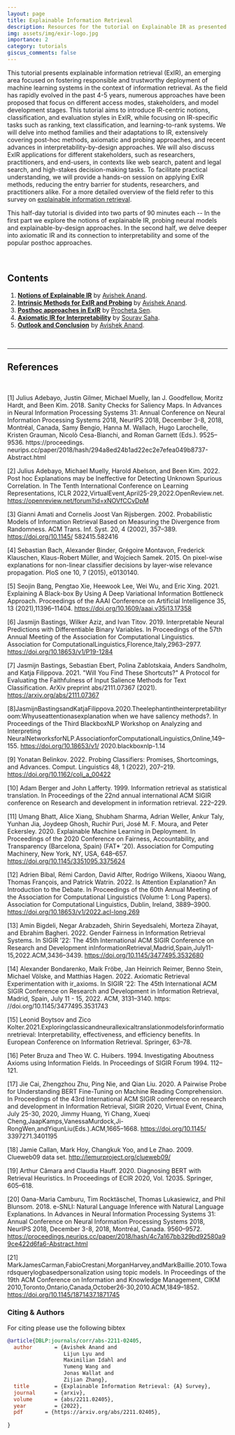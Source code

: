 ```yaml
---
layout: page
title: Explainable Information Retrieval
description: Resources for the tutorial on Explainable IR as presented in SIGIR 2023, and FIRE 2023 
img: assets/img/exir-logo.jpg
importance: 2
category: tutorials
giscus_comments: false
---
```


This tutorial presents explainable information retrieval (ExIR), an emerging area focused on fostering responsible and trustworthy deployment of machine learning systems in the context of information retrieval. As the field has rapidly evolved in the past 4-5 years, numerous approaches have been proposed that focus on different access modes, stakeholders, and model development stages. This tutorial aims to introduce IR-centric notions, classification, and evaluation styles in ExIR, while focusing on IR-specific tasks such as ranking, text classification, and learning-to-rank systems. We will delve into method families and their adaptations to IR, extensively covering post-hoc methods, axiomatic and probing approaches, and recent advances in interpretability-by-design approaches. We will also discuss ExIR applications for different stakeholders, such as researchers, practitioners, and end-users, in contexts like web search, patent and legal search, and high-stakes decision-making tasks. To facilitate practical understanding, we will provide a hands-on session on applying ExIR methods, reducing the entry barrier for students, researchers, and practitioners alike. For a more detailed overview of the field refer to this survey on [explainable information retrieval](https://arxiv.org/pdf/2211.02405).


This half-day tutorial is divided into two parts of 90 minutes each -- In the first part we explore the notions of explainable IR, probing neural models and explainable-by-design approaches. In the second half, we delve deeper into axiomatic IR and its connection to interpretability and some of the popular posthoc approaches. 

<br>

## Contents

 1. **[Notions of Explainable IR](../exir-sigir-24-pdfs/PART-I-ExIR-intro.pdf)** by [Avishek Anand](http://www.avishekanand.com). 
 2. **[Intrinsic Methods for ExIR and Probing](../exir-sigir-24-pdfs/PART-III-ExIR-by-design.pdf)** by [Avishek Anand](http://www.avishekanand.com). 
3. **[Posthoc approaches in ExIR](../exir-sigir-24-pdfs/PART-II-ExIR-posthoc.pdf)** by [Procheta Sen](https://procheta.github.io/sprocheta/). 
4. **[Axiomatic IR for Interpretability](../exir-sigir-24-pdfs/PART-IV-ExIR-axioms.pdf)** by [Sourav Saha](https://souravsaha.github.io). 
5. **[Outlook and Conclusion](../exir-sigir-24-pdfs/PART-V-ExIR-conclusion.pdf)** by [Avishek Anand](https://www.avishekanand.com). 

<br>

 
---
## References

<br>

[1] Julius Adebayo, Justin Gilmer, Michael Muelly, Ian J. Goodfellow, Moritz Hardt, and Been Kim. 2018. Sanity Checks for Saliency Maps. In Advances in Neural Information Processing Systems 31: Annual Conference on Neural Information Processing Systems 2018, NeurIPS 2018, December 3-8, 2018, Montréal, Canada, Samy Bengio, Hanna M. Wallach, Hugo Larochelle, Kristen Grauman, Nicolò Cesa-Bianchi, and Roman Garnett (Eds.). 9525–9536. https://proceedings. neurips.cc/paper/2018/hash/294a8ed24b1ad22ec2e7efea049b8737- Abstract.html

[2] Julius Adebayo, Michael Muelly, Harold Abelson, and Been Kim. 2022. Post hoc Explanations may be Ineffective for Detecting Unknown Spurious Correlation. In The Tenth International Conference on Learning Representations, ICLR 2022,VirtualEvent,April25-29,2022.OpenReview.net. https://openreview.net/forum?id=xNOVfCCvDpM

[3] Gianni Amati and Cornelis Joost Van Rijsbergen. 2002. Probabilistic Models of Information Retrieval Based on Measuring the Divergence from Randomness. ACM Trans. Inf. Syst. 20, 4 (2002), 357–389. https://doi.org/10.1145/ 582415.582416

[4] Sebastian Bach, Alexander Binder, Grégoire Montavon, Frederick Klauschen, Klaus-Robert Müller, and Wojciech Samek. 2015. On pixel-wise explanations for non-linear classifier decisions by layer-wise relevance propagation. PloS one 10, 7 (2015), e0130140.

[5] Seojin Bang, Pengtao Xie, Heewook Lee, Wei Wu, and Eric Xing. 2021. Explaining A Black-box By Using A Deep Variational Information Bottleneck Approach. Proceedings of the AAAI Conference on Artificial Intelligence 35, 13 (2021),11396–11404. https://doi.org/10.1609/aaai.v35i13.17358

[6] Jasmijn Bastings, Wilker Aziz, and Ivan Titov. 2019. Interpretable Neural Predictions with Differentiable Binary Variables. In Proceedings of the 57th Annual Meeting of the Association for Computational Linguistics. Association for ComputationalLinguistics,Florence,Italy,2963–2977. https://doi.org/10.18653/v1/P19-1284

[7] Jasmijn Bastings, Sebastian Ebert, Polina Zablotskaia, Anders Sandholm, and Katja Filippova. 2021. "Will You Find These Shortcuts?" A Protocol for Evaluating the Faithfulness of Input Salience Methods for Text Classification. ArXiv preprint abs/2111.07367 (2021). https://arxiv.org/abs/2111.07367

[8]JasmijnBastingsandKatjaFilippova.2020.Theelephantintheinterpretabilityroom:Whyuseattentionasexplanation when we have saliency methods?. In Proceedings of the Third BlackboxNLP Workshop on Analyzing and Interpreting NeuralNetworksforNLP.AssociationforComputationalLinguistics,Online,149–155. https://doi.org/10.18653/v1/ 2020.blackboxnlp-1.14

[9] Yonatan Belinkov. 2022. Probing Classifiers: Promises, Shortcomings, and Advances. Comput. Linguistics 48, 1 (2022), 207–219. https://doi.org/10.1162/coli_a_00422

[10] Adam Berger and John Lafferty. 1999. Information retrieval as statistical translation. In Proceedings of the 22nd annual international ACM SIGIR conference on Research and development in information retrieval. 222–229.

[11] Umang Bhatt, Alice Xiang, Shubham Sharma, Adrian Weller, Ankur Taly, Yunhan Jia, Joydeep Ghosh, Ruchir Puri, José M. F. Moura, and Peter Eckersley. 2020. Explainable Machine Learning in Deployment. In Proceedings of the 2020 Conference on Fairness, Accountability, and Transparency (Barcelona, Spain) (FAT* ’20). Association for Computing Machinery, New York, NY, USA, 648–657. https://doi.org/10.1145/3351095.3375624

[12] Adrien Bibal, Rémi Cardon, David Alfter, Rodrigo Wilkens, Xiaoou Wang, Thomas François, and Patrick Watrin. 2022. Is Attention Explanation? An Introduction to the Debate. In Proceedings of the 60th Annual Meeting of the Association for Computational Linguistics (Volume 1: Long Papers). Association for Computational Linguistics, Dublin, Ireland, 3889–3900. https://doi.org/10.18653/v1/2022.acl-long.269

[13] Amin Bigdeli, Negar Arabzadeh, Shirin Seyedsalehi, Morteza Zihayat, and Ebrahim Bagheri. 2022. Gender Fairness in Information Retrieval Systems. In SIGIR ’22: The 45th International ACM SIGIR Conference on Research and Development inInformationRetrieval,Madrid,Spain,July11-15,2022.ACM,3436–3439. https://doi.org/10.1145/3477495.3532680

[14] Alexander Bondarenko, Maik Fröbe, Jan Heinrich Reimer, Benno Stein, Michael Völske, and Matthias Hagen. 2022. Axiomatic Retrieval Experimentation with ir_axioms. In SIGIR ’22: The 45th International ACM SIGIR Conference on Research and Development in Information Retrieval, Madrid, Spain, July 11 - 15, 2022. ACM, 3131–3140. https: //doi.org/10.1145/3477495.3531743

[15] Leonid Boytsov and Zico Kolter.2021.Exploringclassicandneurallexicaltranslationmodelsforinformationretrieval: Interpretability, effectiveness, and efficiency benefits. In European Conference on Information Retrieval. Springer, 63–78.

[16] Peter Bruza and Theo W. C. Huibers. 1994. Investigating Aboutness Axioms using Information Fields. In Proceedings of SIGIR Forum 1994. 112–121.

[17] Jie Cai, Zhengzhou Zhu, Ping Nie, and Qian Liu. 2020. A Pairwise Probe for Understanding BERT Fine-Tuning on Machine Reading Comprehension. In Proceedings of the 43rd International ACM SIGIR conference on research and development in Information Retrieval, SIGIR 2020, Virtual Event, China, July 25-30, 2020, Jimmy Huang, Yi Chang, Xueqi Cheng,JaapKamps,VanessaMurdock,Ji-RongWen,andYiqunLiu(Eds.).ACM,1665–1668. https://doi.org/10.1145/ 3397271.3401195

[18] Jamie Callan, Mark Hoy, Changkuk Yoo, and Le Zhao. 2009. Clueweb09 data set. http://lemurproject.org/clueweb09/

[19] Arthur Câmara and Claudia Hauff. 2020. Diagnosing BERT with Retrieval Heuristics. In Proceedings of ECIR 2020,
Vol. 12035. Springer, 605–618.

[20] Oana-Maria Camburu, Tim Rocktäschel, Thomas Lukasiewicz, and Phil Blunsom. 2018. e-SNLI: Natural Language
Inference with Natural Language Explanations. In Advances in Neural Information Processing Systems 31: Annual Conference on Neural Information Processing Systems 2018, NeurIPS 2018, December 3-8, 2018, Montréal, Canada. 9560–9572. https://proceedings.neurips.cc/paper/2018/hash/4c7a167bb329bd92580a99ce422d6fa6-Abstract.html

[21] MarkJamesCarman,FabioCrestani,MorganHarvey,andMarkBaillie.2010.Towardsquerylogbasedpersonalization using topic models. In Proceedings of the 19th ACM Conference on Information and Knowledge Management, CIKM 2010,Toronto,Ontario,Canada,October26-30,2010.ACM,1849–1852. https://doi.org/10.1145/1871437.1871745


### Citing & Authors

For citing please use the following bibtex  

```bibtex
@article{DBLP:journals/corr/abs-2211-02405,
  author       = {Avishek Anand and
                  Lijun Lyu and
                  Maximilian Idahl and
                  Yumeng Wang and
                  Jonas Wallat and
                  Zijian Zhang},
  title        = {Explainable Information Retrieval: {A} Survey},
  journal      = {arxiv},
  volume       = {abs/2211.02405},
  year         = {2022},
  pdf       = {https://arxiv.org/abs/2211.02405},
  
}
```

